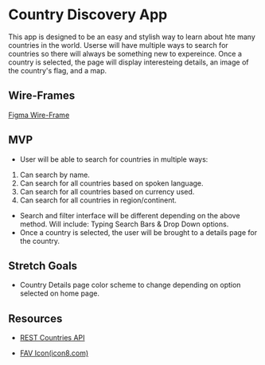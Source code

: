 # Country Discovery App
This app is designed to be an easy and stylish way to learn about hte many countries in the world. Userse will have multiple ways to search for countries so there will always be something new to expereince. Once a country is selected, the page will display interesteing details, an image of the country's flag, and a map.

## Wire-Frames
[Figma Wire-Frame](https://www.figma.com/file/APYcVeEpxo7a4AM4ZXHFZh/Project-2---Countries?node-id=0%3A1&t=kfoKekIAfLCfv2CB-0)


## MVP

- User will be able to search for countries in multiple ways:
1. Can search by name. 
2. Can search for all countries based on spoken language.
3. Can search for all countries based on currency used.
6. Can search for all countries in region/continent.

- Search and filter interface will be different depending on the above method. Will include: Typing Search Bars & Drop Down options.
- Once a country is selected, the user will be brought to a details page for the country.

## Stretch Goals
- Country Details page color scheme to change depending on option selected on home page.

## Resources
- [REST Countries API](https://restcountries.com/#rest-countries)

- [FAV Icon(icon8.com)](https://icons8.com/icon/43164/earth-globe)



